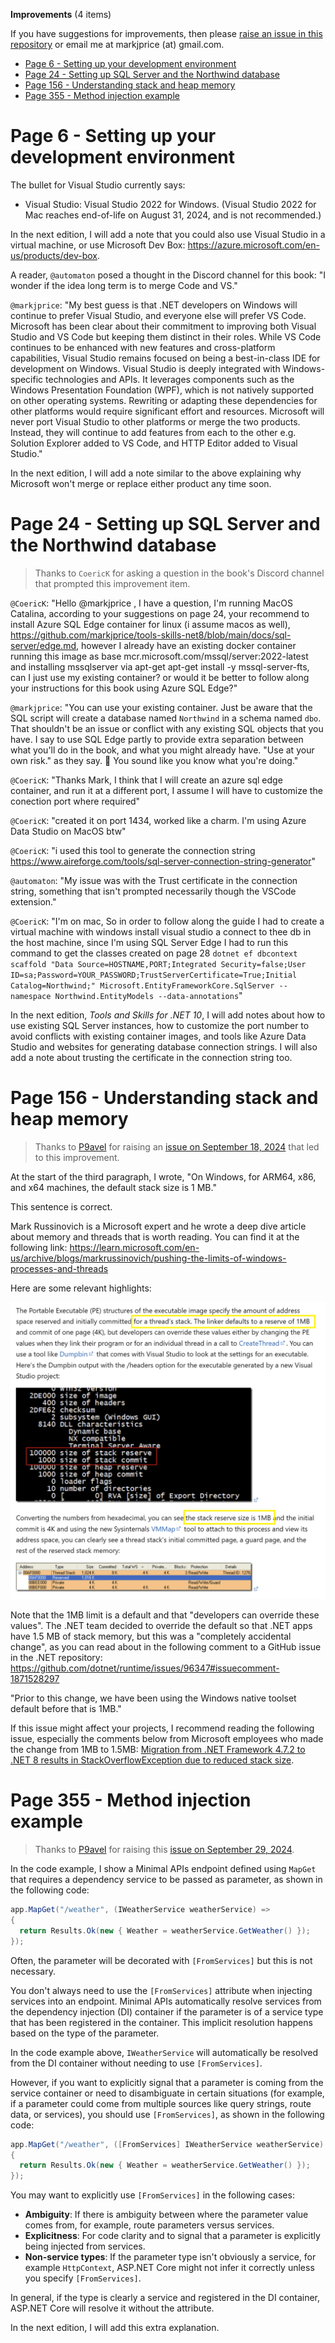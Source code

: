 **Improvements** (4 items)

If you have suggestions for improvements, then please [raise an issue in this repository](https://github.com/markjprice/tools-skills-net8/issues) or email me at markjprice (at) gmail.com.

- [Page 6 - Setting up your development environment](#page-6---setting-up-your-development-environment)
- [Page 24 - Setting up SQL Server and the Northwind database](#page-24---setting-up-sql-server-and-the-northwind-database)
- [Page 156 - Understanding stack and heap memory](#page-156---understanding-stack-and-heap-memory)
- [Page 355 - Method injection example](#page-355---method-injection-example)

# Page 6 - Setting up your development environment

The bullet for Visual Studio currently says:
- Visual Studio: Visual Studio 2022 for Windows. (Visual Studio 2022 for Mac reaches end-of-life on August 31, 2024, and is not recommended.)

In the next edition, I will add a note that you could also use Visual Studio in a virtual machine, or use Microsoft Dev Box: https://azure.microsoft.com/en-us/products/dev-box.

A reader, `@automaton` posed a thought in the Discord channel for this book: "I wonder if the idea long term is to merge Code and VS."

`@markjprice`: "My best guess is that .NET developers on Windows will continue to prefer Visual Studio, and everyone else will prefer VS Code. Microsoft has been clear about their commitment to improving both Visual Studio and VS Code but keeping them distinct in their roles. While VS Code continues to be enhanced with new features and cross-platform capabilities, Visual Studio remains focused on being a best-in-class IDE for development on Windows. Visual Studio is deeply integrated with Windows-specific technologies and APIs. It leverages components such as the Windows Presentation Foundation (WPF), which is not natively supported on other operating systems. Rewriting or adapting these dependencies for other platforms would require significant effort and resources. Microsoft will never port Visual Studio to other platforms or merge the two products. Instead, they will continue to add features from each to the other e.g. Solution Explorer added to VS Code, and HTTP Editor added to Visual Studio."

In the next edition, I will add a note similar to the above explaining why Microsoft won't merge or replace either product any time soon.

# Page 24 - Setting up SQL Server and the Northwind database

> Thanks to `CoericK` for asking a question in the book's Discord channel that prompted this improvement item.

`@CoericK`: "Hello @markjprice , I have a question, I'm running MacOS Catalina, according to your suggestions on page 24, your recommend to install Azure SQL Edge container for linux (i assume macos as well), https://github.com/markjprice/tools-skills-net8/blob/main/docs/sql-server/edge.md, however I already have an existing docker container running this image as base mcr.microsoft.com/mssql/server:2022-latest and installing mssqlserver via apt-get  apt-get install -y mssql-server-fts, can I just use my existing container? or would it be better to follow along your instructions for this book using Azure SQL Edge?"

`@markjprice`: "You can use your existing container. Just be aware that the SQL script will create a database named `Northwind` in a schema named `dbo`. That shouldn't be an issue or conflict with any existing SQL objects that you have. I say to use SQL Edge partly to provide extra separation between what you'll do in the book, and what you might already have. "Use at your own risk." as they say. 🙂 You sound like you know what you're doing."

`@CoericK`: "Thanks Mark, I think that I will create an azure sql edge container, and run it at a different port, I assume I will have to customize the conection port where required"

`@CoericK`: "created it on port 1434, worked like a charm. I'm using Azure Data Studio on MacOS btw"

`@CoericK`: "i used this tool to generate the connection string https://www.aireforge.com/tools/sql-server-connection-string-generator"

`@automaton`: "My issue was with the Trust certificate in the connection string, something that isn't prompted necessarily though the VSCode extension."

`@CoericK`: "I'm on mac, So in order to follow along the guide I had to create a virtual machine with windows install visual studio a connect to thee db in the host machine, since I'm using SQL Server Edge I had to run this command to get the classes created on page 28
 `dotnet ef dbcontext scaffold "Data Source=HOSTNAME,PORT;Integrated Security=false;User ID=sa;Password=YOUR_PASSWORD;TrustServerCertificate=True;Initial Catalog=Northwind;" Microsoft.EntityFrameworkCore.SqlServer --namespace Northwind.EntityModels --data-annotations`"

In the next edition, *Tools and Skills for .NET 10*, I will add notes about how to use existing SQL Server instances, how to customize the port number to avoid conflicts with existing container images, and tools like Azure Data Studio and websites for generating database connection strings. I will also add a note about trusting the certificate in the connection string too.

# Page 156 - Understanding stack and heap memory

> Thanks to [P9avel](https://github.com/P9avel) for raising an [issue on September 18, 2024](https://github.com/markjprice/tools-skills-net8/issues/5) that led to this improvement.

At the start of the third paragraph, I wrote, "On Windows, for ARM64, x86, and x64 machines, the default stack size is 1 MB." 

This sentence is correct. 

Mark Russinovich is a Microsoft expert and he wrote a deep dive article about memory and threads that is worth reading. You can find it at the following link:
https://learn.microsoft.com/en-us/archive/blogs/markrussinovich/pushing-the-limits-of-windows-processes-and-threads

Here are some relevant highlights:

![Stack size for the main thread defaults to 1MB](stack-1mb-01.png)

Note that the 1MB limit is a default and that "developers can override these values". The .NET team decided to override the default so that .NET apps have 1.5 MB of stack memory, but this was a "completely accidental change", as you can read about in the following comment to a GitHub issue in the .NET repository: https://github.com/dotnet/runtime/issues/96347#issuecomment-1871528297

"Prior to this change, we have been using the Windows native toolset default before that is 1MB."

If this issue might affect your projects, I recommend reading the following issue, especially the comments below from Microsoft employees who made the change from 1MB to 1.5MB: [Migration from .NET Framework 4.7.2 to .NET 8 results in StackOverflowException due to reduced stack size](https://github.com/dotnet/runtime/issues/96347).

# Page 355 - Method injection example

> Thanks to [P9avel](https://github.com/P9avel) for raising this [issue on September 29, 2024](https://github.com/markjprice/tools-skills-net8/issues/9).

In the code example, I show a Minimal APIs endpoint defined using `MapGet` that requires a dependency service to be passed as parameter, as shown in the following code:
```cs
app.MapGet("/weather", (IWeatherService weatherService) =>
{
  return Results.Ok(new { Weather = weatherService.GetWeather() });
});
```

Often, the parameter will be decorated with `[FromServices]` but this is not necessary.

You don't always need to use the `[FromServices]` attribute when injecting services into an endpoint. Minimal APIs automatically resolve services from the dependency injection (DI) container if the parameter is of a service type that has been registered in the container. This implicit resolution happens based on the type of the parameter. 

In the code example above, `IWeatherService` will automatically be resolved from the DI container without needing to use `[FromServices]`.

However, if you want to explicitly signal that a parameter is coming from the service container or need to disambiguate in certain situations (for example, if a parameter could come from multiple sources like query strings, route data, or services), you should use `[FromServices]`, as shown in the following code:
```cs
app.MapGet("/weather", ([FromServices] IWeatherService weatherService) =>
{
  return Results.Ok(new { Weather = weatherService.GetWeather() });
});
```

You may want to explicitly use `[FromServices]` in the following cases:
- **Ambiguity**: If there is ambiguity between where the parameter value comes from, for example, route parameters versus services.
- **Explicitness**: For code clarity and to signal that a parameter is explicitly being injected from services.
- **Non-service types**: If the parameter type isn't obviously a service, for example `HttpContext`, ASP.NET Core might not infer it correctly unless you specify `[FromServices]`.

In general, if the type is clearly a service and registered in the DI container, ASP.NET Core will resolve it without the attribute.

In the next edition, I will add this extra explanation.
